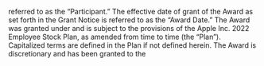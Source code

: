 referred to as the “Participant.”  The effective date of grant of the Award as set forth in the Grant Notice
is referred to as the “Award Date.” The Award was granted under and is subject to the provisions of the
Apple Inc. 2022 Employee Stock Plan, as amended from time to time (the “Plan”).  Capitalized terms are
defined  in  the  Plan  if  not  defined  herein.    The  Award  is  discretionary  and  has  been  granted  to  the